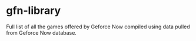 # gfn-library
Full list of all the games offered by Geforce Now compiled using data pulled from Geforce Now database.

